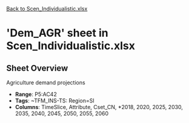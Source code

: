 [Back to Scen_Individualistic.xlsx](README.md)

# 'Dem_AGR' sheet in Scen_Individualistic.xlsx

## Sheet Overview

Agriculture demand projections

- **Range**: P5:AC42
- **Tags**: ~TFM_INS-TS: Region=SI
- **Columns**: TimeSlice, Attribute, Cset_CN, *2018, 2020, 2025, 2030, 2035, 2040, 2045, 2050, 2055, 2060

